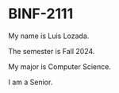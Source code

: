 # BINF-2111

My name is Luis Lozada.

The semester is Fall 2024.

My major is Computer Science.

I am a Senior.
